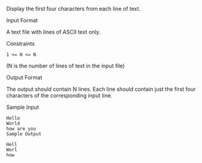 Display the first four characters from each line of text.

Input Format

A text file with lines of ASCII text only.

Constraints
```
1 <= N <= N
```

(N is the number of lines of text in the input file)

Output Format

The output should contain N lines. Each line should contain just the first four characters of the corresponding input line.

Sample Input
```
Hello
World
how are you
Sample Output
```

```
Hell
Worl
how 
```
